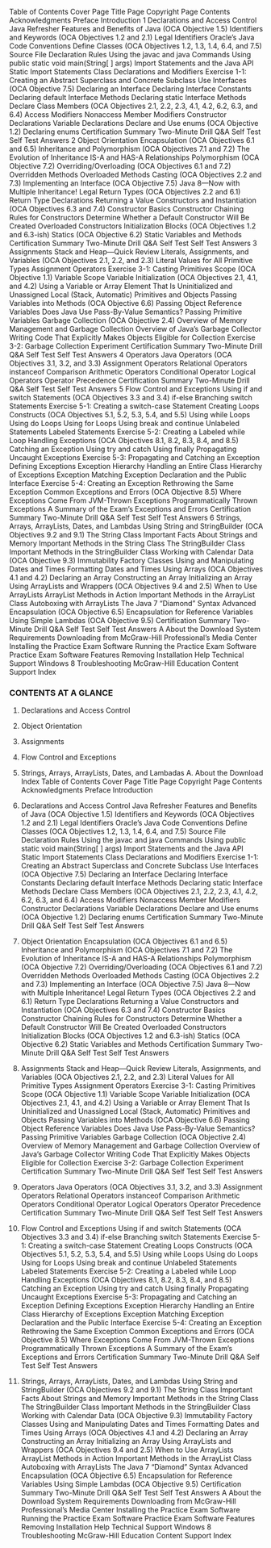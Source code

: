 Table of Contents
Cover Page
Title Page
Copyright Page
Contents
Acknowledgments
Preface
Introduction
1 Declarations and Access Control
    Java Refresher
    Features and Benefits of Java (OCA Objective 1.5)
    Identifiers and Keywords (OCA Objectives 1.2 and 2.1)
        Legal Identifiers
        Oracle’s Java Code Conventions
        Define Classes (OCA Objectives 1.2, 1.3, 1.4, 6.4, and 7.5)
            Source File Declaration Rules
            Using the javac and java Commands
            Using public static void main(String[ ] args)
            Import Statements and the Java API
            Static Import Statements
            Class Declarations and Modifiers
        Exercise 1-1: Creating an Abstract Superclass and Concrete Subclass
        Use Interfaces (OCA Objective 7.5)
            Declaring an Interface
            Declaring Interface Constants
            Declaring default Interface Methods
            Declaring static Interface Methods
        Declare Class Members (OCA Objectives 2.1, 2.2, 2.3, 4.1, 4.2, 6.2, 6.3, and 6.4)
            Access Modifiers
            Nonaccess Member Modifiers
            Constructor Declarations
            Variable Declarations
        Declare and Use enums (OCA Objective 1.2)
            Declaring enums
        Certification Summary
        Two-Minute Drill
        Q&A Self Test
        Self Test Answers
2 Object Orientation
    Encapsulation (OCA Objectives 6.1 and 6.5)
    Inheritance and Polymorphism (OCA Objectives 7.1 and 7.2)
        The Evolution of Inheritance
        IS-A and HAS-A Relationships
    Polymorphism (OCA Objective 7.2)
    Overriding/Overloading (OCA Objectives 6.1 and 7.2)
        Overridden Methods
        Overloaded Methods
    Casting (OCA Objectives 2.2 and 7.3)
    Implementing an Interface (OCA Objective 7.5)
        Java 8—Now with Multiple Inheritance!
    Legal Return Types (OCA Objectives 2.2 and 6.1)
        Return Type Declarations
        Returning a Value
    Constructors and Instantiation (OCA Objectives 6.3 and 7.4)
        Constructor Basics
        Constructor Chaining
        Rules for Constructors
        Determine Whether a Default Constructor Will Be Created
        Overloaded Constructors
    Initialization Blocks (OCA Objectives 1.2 and 6.3-ish)
    Statics (OCA Objective 6.2)
        Static Variables and Methods
    Certification Summary
    Two-Minute Drill
    Q&A Self Test
    Self Test Answers
3 Assignments
    Stack and Heap—Quick Review
    Literals, Assignments, and Variables (OCA Objectives 2.1, 2.2, and 2.3)
        Literal Values for All Primitive Types
        Assignment Operators
        Exercise 3-1: Casting Primitives
    Scope (OCA Objective 1.1)
        Variable Scope
    Variable Initialization (OCA Objectives 2.1, 4.1, and 4.2)
        Using a Variable or Array Element That Is Uninitialized and Unassigned
        Local (Stack, Automatic) Primitives and Objects
    Passing Variables into Methods (OCA Objective 6.6)
        Passing Object Reference Variables
        Does Java Use Pass-By-Value Semantics?
        Passing Primitive Variables
    Garbage Collection (OCA Objective 2.4)
        Overview of Memory Management and Garbage Collection
        Overview of Java’s Garbage Collector
        Writing Code That Explicitly Makes Objects Eligible for Collection
        Exercise 3-2: Garbage Collection Experiment
    Certification Summary
    Two-Minute Drill
    Q&A Self Test
    Self Test Answers
4 Operators
    Java Operators (OCA Objectives 3.1, 3.2, and 3.3)
        Assignment Operators
        Relational Operators
        instanceof Comparison
        Arithmetic Operators
        Conditional Operator
        Logical Operators
        Operator Precedence
    Certification Summary
    Two-Minute Drill
    Q&A Self Test
    Self Test Answers
5 Flow Control and Exceptions
    Using if and switch Statements (OCA Objectives 3.3 and 3.4)
        if-else Branching
        switch Statements
        Exercise 5-1: Creating a switch-case Statement
    Creating Loops Constructs (OCA Objectives 5.1, 5.2, 5.3, 5.4, and 5.5)
        Using while Loops
        Using do Loops
        Using for Loops
        Using break and continue
        Unlabeled Statements
        Labeled Statements
        Exercise 5-2: Creating a Labeled while Loop
    Handling Exceptions (OCA Objectives 8.1, 8.2, 8.3, 8.4, and 8.5)
        Catching an Exception Using try and catch
        Using finally
        Propagating Uncaught Exceptions
        Exercise 5-3: Propagating and Catching an Exception
        Defining Exceptions
        Exception Hierarchy
        Handling an Entire Class Hierarchy of Exceptions
        Exception Matching
        Exception Declaration and the Public Interface
        Exercise 5-4: Creating an Exception
        Rethrowing the Same Exception
    Common Exceptions and Errors (OCA Objective 8.5)
        Where Exceptions Come From
        JVM-Thrown Exceptions
        Programmatically Thrown Exceptions
        A Summary of the Exam’s Exceptions and Errors
    Certification Summary
    Two-Minute Drill
    Q&A Self Test
    Self Test Answers
6 Strings, Arrays, ArrayLists, Dates, and Lambdas
    Using String and StringBuilder (OCA Objectives 9.2 and 9.1)
        The String Class
        Important Facts About Strings and Memory
        Important Methods in the String Class
        The StringBuilder Class
        Important Methods in the StringBuilder Class
    Working with Calendar Data (OCA Objective 9.3)
        Immutability
        Factory Classes
        Using and Manipulating Dates and Times
        Formatting Dates and Times
    Using Arrays (OCA Objectives 4.1 and 4.2)
        Declaring an Array
        Constructing an Array
        Initializing an Array
    Using ArrayLists and Wrappers (OCA Objectives 9.4 and 2.5)
        When to Use ArrayLists
        ArrayList Methods in Action
        Important Methods in the ArrayList Class
        Autoboxing with ArrayLists
        The Java 7 “Diamond” Syntax
    Advanced Encapsulation (OCA Objective 6.5)
        Encapsulation for Reference Variables
    Using Simple Lambdas (OCA Objective 9.5)
    Certification Summary
    Two-Minute Drill
    Q&A Self Test
    Self Test Answers
A About the Download
    System Requirements
    Downloading from McGraw-Hill Professional’s Media Center
        Installing the Practice Exam Software
        Running the Practice Exam Software
        Practice Exam Software Features
        Removing Installation
        Help
Technical Support
    Windows 8 Troubleshooting
    McGraw-Hill Education Content Support
Index





### CONTENTS AT A GLANCE

1. Declarations and Access Control
2. Object Orientation
3. Assignments
4. Flow Control and Exceptions
5. Strings, Arrays, ArrayLists, Dates, and Lambadas
A. About the Download
Index 
Table of Contents
Cover Page
Title Page
Copyright Page
Contents
Acknowledgments
Preface
Introduction

1. Declarations and Access Control
       Java Refresher
       Features and Benefits of Java (OCA Objective 1.5)
       Identifiers and Keywords (OCA Objectives 1.2 and 2.1)
           Legal Identifiers
           Oracle’s Java Code Conventions
           Define Classes (OCA Objectives 1.2, 1.3, 1.4, 6.4, and 7.5)
               Source File Declaration Rules
               Using the javac and java Commands
               Using public static void main(String[ ] args)
               Import Statements and the Java API
               Static Import Statements
               Class Declarations and Modifiers
           Exercise 1-1: Creating an Abstract Superclass and Concrete Subclass
           Use Interfaces (OCA Objective 7.5)
               Declaring an Interface
               Declaring Interface Constants
               Declaring default Interface Methods
               Declaring static Interface Methods
           Declare Class Members (OCA Objectives 2.1, 2.2, 2.3, 4.1, 4.2, 6.2, 6.3, and 6.4)
               Access Modifiers
               Nonaccess Member Modifiers
               Constructor Declarations
               Variable Declarations
           Declare and Use enums (OCA Objective 1.2)
               Declaring enums
           Certification Summary
           Two-Minute Drill
           Q&A Self Test
           Self Test Answers
2. Object Orientation
       Encapsulation (OCA Objectives 6.1 and 6.5)
       Inheritance and Polymorphism (OCA Objectives 7.1 and 7.2)
           The Evolution of Inheritance
           IS-A and HAS-A Relationships
       Polymorphism (OCA Objective 7.2)
       Overriding/Overloading (OCA Objectives 6.1 and 7.2)
           Overridden Methods
           Overloaded Methods
       Casting (OCA Objectives 2.2 and 7.3)
       Implementing an Interface (OCA Objective 7.5)
           Java 8—Now with Multiple Inheritance!
       Legal Return Types (OCA Objectives 2.2 and 6.1)
           Return Type Declarations
           Returning a Value
       Constructors and Instantiation (OCA Objectives 6.3 and 7.4)
           Constructor Basics
           Constructor Chaining
           Rules for Constructors
           Determine Whether a Default Constructor Will Be Created
           Overloaded Constructors
       Initialization Blocks (OCA Objectives 1.2 and 6.3-ish)
       Statics (OCA Objective 6.2)
           Static Variables and Methods
       Certification Summary
       Two-Minute Drill
       Q&A Self Test
       Self Test Answers
3. Assignments
       Stack and Heap—Quick Review
       Literals, Assignments, and Variables (OCA Objectives 2.1, 2.2, and 2.3)
           Literal Values for All Primitive Types
           Assignment Operators
           Exercise 3-1: Casting Primitives
       Scope (OCA Objective 1.1)
           Variable Scope
       Variable Initialization (OCA Objectives 2.1, 4.1, and 4.2)
           Using a Variable or Array Element That Is Uninitialized and Unassigned
           Local (Stack, Automatic) Primitives and Objects
       Passing Variables into Methods (OCA Objective 6.6)
           Passing Object Reference Variables
           Does Java Use Pass-By-Value Semantics?
           Passing Primitive Variables
       Garbage Collection (OCA Objective 2.4)
           Overview of Memory Management and Garbage Collection
           Overview of Java’s Garbage Collector
           Writing Code That Explicitly Makes Objects Eligible for Collection
           Exercise 3-2: Garbage Collection Experiment
       Certification Summary
       Two-Minute Drill
       Q&A Self Test
       Self Test Answers
4. Operators
       Java Operators (OCA Objectives 3.1, 3.2, and 3.3)
           Assignment Operators
           Relational Operators
           instanceof Comparison
           Arithmetic Operators
           Conditional Operator
           Logical Operators
           Operator Precedence
       Certification Summary
       Two-Minute Drill
       Q&A Self Test
       Self Test Answers
5. Flow Control and Exceptions
       Using if and switch Statements (OCA Objectives 3.3 and 3.4)
           if-else Branching
           switch Statements
           Exercise 5-1: Creating a switch-case Statement
       Creating Loops Constructs (OCA Objectives 5.1, 5.2, 5.3, 5.4, and 5.5)
           Using while Loops
           Using do Loops
           Using for Loops
           Using break and continue
           Unlabeled Statements
           Labeled Statements
           Exercise 5-2: Creating a Labeled while Loop
       Handling Exceptions (OCA Objectives 8.1, 8.2, 8.3, 8.4, and 8.5)
           Catching an Exception Using try and catch
           Using finally
           Propagating Uncaught Exceptions
           Exercise 5-3: Propagating and Catching an Exception
            Defining Exceptions
           Exception Hierarchy
           Handling an Entire Class Hierarchy of Exceptions
           Exception Matching
           Exception Declaration and the Public Interface
           Exercise 5-4: Creating an Exception
           Rethrowing the Same Exception
       Common Exceptions and Errors (OCA Objective 8.5)
           Where Exceptions Come From
           JVM-Thrown Exceptions
           Programmatically Thrown Exceptions
           A Summary of the Exam’s Exceptions and Errors
       Certification Summary
       Two-Minute Drill
       Q&A Self Test
       Self Test Answers
6. Strings, Arrays, ArrayLists, Dates, and Lambdas
       Using String and StringBuilder (OCA Objectives 9.2 and 9.1)
           The String Class
           Important Facts About Strings and Memory
           Important Methods in the String Class
           The StringBuilder Class
           Important Methods in the StringBuilder Class
       Working with Calendar Data (OCA Objective 9.3)
           Immutability
           Factory Classes
           Using and Manipulating Dates and Times
           Formatting Dates and Times
       Using Arrays (OCA Objectives 4.1 and 4.2)
           Declaring an Array
           Constructing an Array
           Initializing an Array
       Using ArrayLists and Wrappers (OCA Objectives 9.4 and 2.5)
           When to Use ArrayLists
           ArrayList Methods in Action
           Important Methods in the ArrayList Class
           Autoboxing with ArrayLists
           The Java 7 “Diamond” Syntax
       Advanced Encapsulation (OCA Objective 6.5)
           Encapsulation for Reference Variables
       Using Simple Lambdas (OCA Objective 9.5)
       Certification Summary
       Two-Minute Drill
       Q&A Self Test
       Self Test Answers
   A About the Download
       System Requirements
       Downloading from McGraw-Hill Professional’s Media Center
           Installing the Practice Exam Software
           Running the Practice Exam Software
           Practice Exam Software Features
           Removing Installation
           Help
   Technical Support
       Windows 8 Troubleshooting
       McGraw-Hill Education Content Support
   Index 

